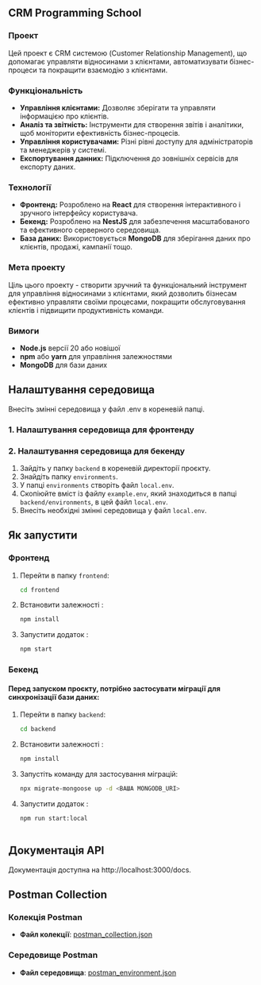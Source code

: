 ## CRM Programming School

### Проект

Цей проект є CRM системою (Customer Relationship Management), що допомагає управляти відносинами з клієнтами, автоматизувати бізнес-процеси та покращити взаємодію з клієнтами.

### Функціональність

- **Управління клієнтами:** Дозволяє зберігати та управляти інформацією про клієнтів.
- **Аналіз та звітність:** Інструменти для створення звітів і аналітики, щоб моніторити ефективність бізнес-процесів.
- **Управління користувачами:** Різні рівні доступу для адміністраторів та менеджерів у системі.
- **Експортування данних:** Підключення до зовнішніх сервісів для експорту даних.

### Технології

- **Фронтенд:** Розроблено на **React** для створення інтерактивного і зручного інтерфейсу користувача.
- **Бекенд:** Розроблено на **NestJS** для забезпечення масштабованого та ефективного серверного середовища.
- **База даних:** Використовується **MongoDB** для зберігання даних про клієнтів, продажі, кампанії тощо.

### Мета проекту

Ціль цього проекту - створити зручний та функціональний інструмент для управління відносинами з клієнтами, який дозволить бізнесам ефективно управляти своїми процесами, покращити обслуговування клієнтів і підвищити продуктивність команди.

### Вимоги

- **Node.js** версії 20 або новішої
- **npm** або **yarn** для управління залежностями
- **MongoDB** для бази даних


## Налаштування середовища
Внесіть змінні середовища у файл .env в кореневій папці.

### 1. Налаштування середовища для фронтенду
### 2. Налаштування середовища для бекенду

1. Зайдіть у папку `backend` в кореневій директорії проєкту.
2. Знайдіть папку `environments`.
3. У папці `environments` створіть файл `local.env`.
4. Скопіюйте вміст із файлу `example.env`, який знаходиться в папці `backend/environments`, в цей файл `local.env`.
5. Внесіть необхідні змінні середовища у файл `local.env`.

## Як запустити

### Фронтенд

1. Перейти в папку `frontend`:
   ```bash
   cd frontend
2. Встановити залежності :
   ```bash
   npm install
3. Запустити додаток :
   ```bash
   npm start

### Бекенд


#### Перед запуском проєкту, потрібно застосувати міграції для синхронізації бази даних:

1. Перейти в папку `backend`:
   ```bash
   cd backend

2. Встановити залежності :
   ```bash
   npm install
3. Запустіть команду для застосування міграцій:
   ```bash
   npx migrate-mongoose up -d <ВАША MONGODB_URI>


4. Запустити додаток :
   ```bash
   npm run start:local
 

## Документація API
Документація доступна на http://localhost:3000/docs.

## Postman Collection
### Колекція Postman

- **Файл колекції**: [postman_collection.json](./postman_collection.json)

### Середовище Postman

- **Файл середовища**: [postman_environment.json](./postman_environment.json)
